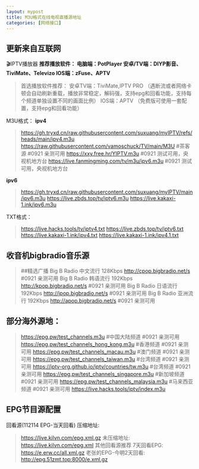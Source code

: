 ```yaml
---
layout: mypost
title: M3U格式在线电视直播源地址
categories: [网络接口]
---
```


## 更新来自互联网
🎬IPTV播放器
**推荐播放软件： 电脑端：PotPlayer 安卓/TV端：DIYP影音、TiviMate、Televizo IOS端：zFuse、APTV**

> 首选播放软件推荐： 安卓TV端：TiviMate,IPTV PRO （遇断流或者网络卡顿会自动刷新重载，播放非常稳定，解码强，支持epg和回看功能，支持每个频道单独设置不同的画面比例） IOS端：APTV （免费版可使用一套配置，支持epg和回看功能）

M3U格式：
**ipv4**
> https://gh.tryxd.cn/raw.githubusercontent.com/suxuang/myIPTV/refs/heads/main/ipv4.m3u
> https://raw.githubusercontent.com/vamoschuck/TV/main/M3U #茶客源 #0921 亲测可用
> https://xxy.free.hr/YIPTV.m3u #0921 测试可用，央视机地方台
> https://live.fanmingming.com/tv/m3u/ipv6.m3u #0921 测试可用，央视机地方台

**ipv6**
> https://gh.tryxd.cn/raw.githubusercontent.com/suxuang/myIPTV/main/ipv6.m3u
> https://live.zbds.top/tv/iptv6.m3u
> https://live.kakaxi-1.ink/ipv6.m3u

TXT格式：
> https://live.hacks.tools/tv/iptv4.txt
> https://live.zbds.top/tv/iptv6.txt
> https://live.kakaxi-1.ink/ipv4.txt
>https://live.kakaxi-1.ink/ipv4.1.txt

## 收音机bigbradio音乐源
> ##精选广播
> Big B Radio 中文流行 128Kbps 
> http://cpop.bigbradio.net/s #0921 亲测可用
> Big B Radio 韩语流行 192Kbps 
> http://kpop.bigbradio.net/s #0921 亲测可用
> Big B Radio 日语流行 192Kbps 
> http://jpop.bigbradio.net/s #0921 亲测可用
> Big B Radio 亚洲流行 192Kbps 
> http://apop.bigbradio.net/s #0921 亲测可用
## 部分海外源地：
> https://epg.pw/test_channels.m3u #中国大陆频道 #0921 亲测可用
> https://epg.pw/test_channels_hong_kong.m3u #香港频道 #0921 亲测可用
> https://epg.pw/test_channels_macau.m3u #澳门频道 #0921 亲测可用
> https://epg.pw/test_channels_taiwan.m3u #台湾频道 #0921 亲测可用
> https://iptv-org.github.io/iptv/countries/tw.m3u #台湾频道 #0921 亲测可用
> https://epg.pw/test_channels_singapore.m3u #新加坡频道 #0921 亲测可用
> https://epg.pw/test_channels_malaysia.m3u #马来西亚频道 #0921 亲测可用
> https://live.hacks.tools/iptv/index.m3u

## EPG节目源配置
回看源(112114 EPG-当天回看)
压缩地址: 
> https://live.kilvn.com/epg.xml.gz
未压缩地址:
> https://live.kilvn.com/epg.xml
其他回看源推荐
7天回看EPG:
> https://e.erw.cc/all.xml.gz
老张的EPG-今明2天回看:
> http://epg.51zmt.top:8000/e.xml.gz
